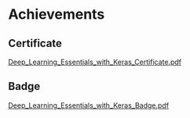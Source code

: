 

# Achievements
## Certificate
[Deep_Learning_Essentials_with_Keras_Certificate.pdf](https://prod-files-secure.s3.us-west-2.amazonaws.com/03e82b26-cccb-4906-bb56-adabcbdc0655/f5cf1405-8a02-49a4-beb6-3d50b033ba6e/Deep_Learning_Essentials_with_Keras_Certificate.pdf?X-Amz-Algorithm=AWS4-HMAC-SHA256&X-Amz-Content-Sha256=UNSIGNED-PAYLOAD&X-Amz-Credential=ASIAZI2LB466SDWHYAU2%2F20250206%2Fus-west-2%2Fs3%2Faws4_request&X-Amz-Date=20250206T201553Z&X-Amz-Expires=3600&X-Amz-Security-Token=IQoJb3JpZ2luX2VjEEsaCXVzLXdlc3QtMiJIMEYCIQCUA%2BNK8r%2BNpySa%2FEAYtwunQLi6l8pwL3geEMJY%2Bw4YtwIhAOdzWbWPC5Z8qBiXETMw4vCv89aECAWJiwDve6H71dISKv8DCGQQABoMNjM3NDIzMTgzODA1IgwRQWqHA92HxWmTilkq3AOEZUU6dOpMCiBgd8R%2BInFcWuPOB9vxjNLqnXoVOM6QJzTPj2asWwPJXOA6QMuIFD7P0KDjFprm%2BRblmVGoRVcGxSYi%2BlAA0DrOkEpcwPnVe9qEUs91JtIKfksgS%2BSVnQpKDJeSqwIYypvksVHFs%2BYycKSEBHSiJtRfoVHwmGb0MkDWFLNz0vx%2FEDbQD0oWesSR6bPikRHuao5nFG2fcVSJ3dg7%2F4iQ8y7USdGovbSZo%2BCz66FUuoNN3gmjltVrEyuwhbM8x8VgEHem8O7db4iBY4I7n%2BEUKxJSSYQnOxcY9q%2F7actJ9730nZ%2FlJ%2FSb%2BZnhhS9dAuxatnlvIJpVMCLD5KFGxtuBQ1J45S%2BDEAYw34Nt5JOotKGEYq5a44gM%2B7MlEdKrqWBAbpLTCymav9T%2FlQwzEuj7ole5HTWss64215H%2FHgAQUzySRX%2BDFq%2FpTbmQyc7VXPcyDCM0BIUIonm1azieMawYINmpz5vMZpZCiUlKRuLBmLFHlBBGuPEijiYLYOZ5Zviv9LcV6%2B1Ijybj7CViecsCV6nBbbZVfaRkXUyVH8xrbckWmEnIIgecmpfGHQM34r6MiHWVylc1%2B6N5iyhdcxcp6bVKJ7oIDzhye%2FY6uSrkNODQJPl69TCL%2FJO9BjqkAagbpeTDcA%2BLnJRRQz8s8cNnytlhQa8XFRIBi5M7PAUKztovnvOAiOwbDeIRcgqqPXkfON%2Fu7albVeqRSWwgFz8pLhXaT%2BOcM%2FVtmhsgllm294oUQLfogJ9oJxugmg%2Bpm%2F%2F3OhGhmL%2F23%2Fzj3dZjy42PZOGJ2mub6j9x51pBRty9xmkJiYRmnsg6aaFQklXUHX0ACrgYusDx%2FQ8GBhaemrjgFHY5&X-Amz-Signature=d6af52b7ac858dc10fe1f2b07dc1f3eb16629e8f2663f66ba76cadaf5a8904da&X-Amz-SignedHeaders=host&x-id=GetObject)
## Badge
[Deep_Learning_Essentials_with_Keras_Badge.pdf](https://prod-files-secure.s3.us-west-2.amazonaws.com/03e82b26-cccb-4906-bb56-adabcbdc0655/5c209097-6d96-477f-a031-edc11aa6225f/Deep_Learning_Essentials_with_Keras_Badge.pdf?X-Amz-Algorithm=AWS4-HMAC-SHA256&X-Amz-Content-Sha256=UNSIGNED-PAYLOAD&X-Amz-Credential=ASIAZI2LB466SDWHYAU2%2F20250206%2Fus-west-2%2Fs3%2Faws4_request&X-Amz-Date=20250206T201553Z&X-Amz-Expires=3600&X-Amz-Security-Token=IQoJb3JpZ2luX2VjEEsaCXVzLXdlc3QtMiJIMEYCIQCUA%2BNK8r%2BNpySa%2FEAYtwunQLi6l8pwL3geEMJY%2Bw4YtwIhAOdzWbWPC5Z8qBiXETMw4vCv89aECAWJiwDve6H71dISKv8DCGQQABoMNjM3NDIzMTgzODA1IgwRQWqHA92HxWmTilkq3AOEZUU6dOpMCiBgd8R%2BInFcWuPOB9vxjNLqnXoVOM6QJzTPj2asWwPJXOA6QMuIFD7P0KDjFprm%2BRblmVGoRVcGxSYi%2BlAA0DrOkEpcwPnVe9qEUs91JtIKfksgS%2BSVnQpKDJeSqwIYypvksVHFs%2BYycKSEBHSiJtRfoVHwmGb0MkDWFLNz0vx%2FEDbQD0oWesSR6bPikRHuao5nFG2fcVSJ3dg7%2F4iQ8y7USdGovbSZo%2BCz66FUuoNN3gmjltVrEyuwhbM8x8VgEHem8O7db4iBY4I7n%2BEUKxJSSYQnOxcY9q%2F7actJ9730nZ%2FlJ%2FSb%2BZnhhS9dAuxatnlvIJpVMCLD5KFGxtuBQ1J45S%2BDEAYw34Nt5JOotKGEYq5a44gM%2B7MlEdKrqWBAbpLTCymav9T%2FlQwzEuj7ole5HTWss64215H%2FHgAQUzySRX%2BDFq%2FpTbmQyc7VXPcyDCM0BIUIonm1azieMawYINmpz5vMZpZCiUlKRuLBmLFHlBBGuPEijiYLYOZ5Zviv9LcV6%2B1Ijybj7CViecsCV6nBbbZVfaRkXUyVH8xrbckWmEnIIgecmpfGHQM34r6MiHWVylc1%2B6N5iyhdcxcp6bVKJ7oIDzhye%2FY6uSrkNODQJPl69TCL%2FJO9BjqkAagbpeTDcA%2BLnJRRQz8s8cNnytlhQa8XFRIBi5M7PAUKztovnvOAiOwbDeIRcgqqPXkfON%2Fu7albVeqRSWwgFz8pLhXaT%2BOcM%2FVtmhsgllm294oUQLfogJ9oJxugmg%2Bpm%2F%2F3OhGhmL%2F23%2Fzj3dZjy42PZOGJ2mub6j9x51pBRty9xmkJiYRmnsg6aaFQklXUHX0ACrgYusDx%2FQ8GBhaemrjgFHY5&X-Amz-Signature=b19cca263b4ed67ce6eae74ade6371aab0fce28fe8fdb9e4dba4278bbe69eed7&X-Amz-SignedHeaders=host&x-id=GetObject)
